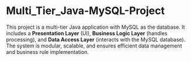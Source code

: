# Multi_Tier_Java-MySQL-Project
This project is a multi-tier Java application with MySQL as the database. It includes a **Presentation Layer** (UI), **Business Logic Layer** (handles processing), and **Data Access Layer** (interacts with the MySQL database). The system is modular, scalable, and ensures efficient data management and business rule implementation.
